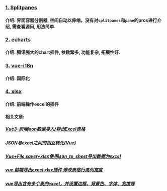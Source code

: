 ### [1. Splitpanes](https://antoniandre.github.io/splitpanes/example-home-view)

#### 介绍: 界面容器分割器, 空间自动以伸缩。没有对`splitpanes`和`pane`的pros进行介绍, 需查看源码, 用法简单.

### [2. echarts](https://echarts.apache.org/zh/index.html)

#### 介绍: 腾讯强大的chart插件, 参数繁多, 功能复杂, 拓展性好.

### [3. vue-i18n](https://kazupon.github.io/vue-i18n/zh/api/#%E6%89%A9%E5%B1%95-vue)

#### 介绍: 国际化

### [4. xlsx](https://docs.sheetjs.com/docs/api/)

#### 介绍: 前端操作excel的插件

#### 相关文章: 

##### [Vue3-前端json数据导入/导出Excel表格](https://blog.csdn.net/wzyleix97/article/details/127410799)

##### [JSON与excel之间的相互转化(Vue)](https://www.cnblogs.com/webSnow/p/15761399.html)

##### [Vue+File saver+xlsx使用json_to_sheet导出数据为excel](https://blog.csdn.net/yhj198927/article/details/124269905)

##### [vue 前端导出excel xlsx插件 修改表格行高列宽度](https://blog.csdn.net/qq_20805455/article/details/122229762)

##### [vue导出含有多个表的excel，并设置边框、背景色、字体、宽度等](https://blog.csdn.net/qq_46372045/article/details/127264950)

